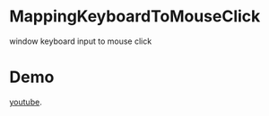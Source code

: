# MappingKeyboardToMouseClick
window keyboard input to mouse click

# Demo
[youtube](https://www.youtube.com/watch?v=qU8Y3rVCoIs, "youtube link").
